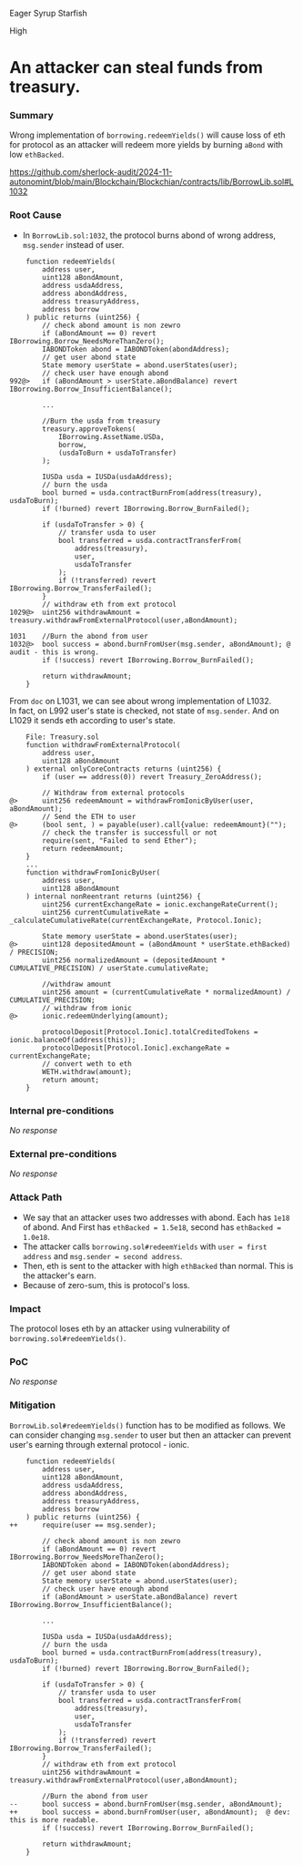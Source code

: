 Eager Syrup Starfish

High

# An attacker can steal funds from treasury.

### Summary

Wrong implementation of `borrowing.redeemYields()` will cause loss of eth for protocol as an attacker will redeem more yields by burning `aBond` with low `ethBacked`.

https://github.com/sherlock-audit/2024-11-autonomint/blob/main/Blockchain/Blockchian/contracts/lib/BorrowLib.sol#L1032

### Root Cause

- In `BorrowLib.sol:1032`, the protocol burns abond of wrong address, `msg.sender` instead of user.
```solidity
    function redeemYields(
        address user,
        uint128 aBondAmount,
        address usdaAddress,
        address abondAddress,
        address treasuryAddress,
        address borrow
    ) public returns (uint256) {
        // check abond amount is non zewro
        if (aBondAmount == 0) revert IBorrowing.Borrow_NeedsMoreThanZero();
        IABONDToken abond = IABONDToken(abondAddress);
        // get user abond state
        State memory userState = abond.userStates(user);
        // check user have enough abond
992@>   if (aBondAmount > userState.aBondBalance) revert IBorrowing.Borrow_InsufficientBalance();

        ...

        //Burn the usda from treasury
        treasury.approveTokens(
            IBorrowing.AssetName.USDa,
            borrow,
            (usdaToBurn + usdaToTransfer)
        );

        IUSDa usda = IUSDa(usdaAddress);
        // burn the usda
        bool burned = usda.contractBurnFrom(address(treasury), usdaToBurn);
        if (!burned) revert IBorrowing.Borrow_BurnFailed();

        if (usdaToTransfer > 0) {
            // transfer usda to user
            bool transferred = usda.contractTransferFrom(
                address(treasury),
                user,
                usdaToTransfer
            );
            if (!transferred) revert IBorrowing.Borrow_TransferFailed();
        }
        // withdraw eth from ext protocol
1029@>  uint256 withdrawAmount = treasury.withdrawFromExternalProtocol(user,aBondAmount);

1031    //Burn the abond from user
1032@>  bool success = abond.burnFromUser(msg.sender, aBondAmount); @ audit - this is wrong.
        if (!success) revert IBorrowing.Borrow_BurnFailed();

        return withdrawAmount;
    }
```
From `doc` on L1031, we can see about wrong implementation of L1032.   
In fact, on L992 user's state is checked, not state of `msg.sender`. And on L1029 it sends eth according to user's state.
```solidity
    File: Treasury.sol
    function withdrawFromExternalProtocol(
        address user,
        uint128 aBondAmount
    ) external onlyCoreContracts returns (uint256) {
        if (user == address(0)) revert Treasury_ZeroAddress();

        // Withdraw from external protocols
@>      uint256 redeemAmount = withdrawFromIonicByUser(user, aBondAmount);
        // Send the ETH to user
@>      (bool sent, ) = payable(user).call{value: redeemAmount}("");
        // check the transfer is successfull or not
        require(sent, "Failed to send Ether");
        return redeemAmount;
    }
    ...
    function withdrawFromIonicByUser(
        address user,
        uint128 aBondAmount
    ) internal nonReentrant returns (uint256) {
        uint256 currentExchangeRate = ionic.exchangeRateCurrent();
        uint256 currentCumulativeRate = _calculateCumulativeRate(currentExchangeRate, Protocol.Ionic);

        State memory userState = abond.userStates(user);
@>      uint128 depositedAmount = (aBondAmount * userState.ethBacked) / PRECISION;
        uint256 normalizedAmount = (depositedAmount * CUMULATIVE_PRECISION) / userState.cumulativeRate;

        //withdraw amount
        uint256 amount = (currentCumulativeRate * normalizedAmount) / CUMULATIVE_PRECISION;
        // withdraw from ionic
@>      ionic.redeemUnderlying(amount);

        protocolDeposit[Protocol.Ionic].totalCreditedTokens = ionic.balanceOf(address(this));
        protocolDeposit[Protocol.Ionic].exchangeRate = currentExchangeRate;
        // convert weth to eth
        WETH.withdraw(amount);
        return amount;
    }
```

### Internal pre-conditions

_No response_

### External pre-conditions

_No response_

### Attack Path

- We say that an attacker uses two addresses with abond. Each has `1e18` of abond. And First has `ethBacked = 1.5e18`, second has `ethBacked = 1.0e18`.
- The attacker calls `borrowing.sol#redeemYields` with `user = first address` and `msg.sender = second address`.
- Then, eth is sent to the attacker with high `ethBacked` than normal. This is the attacker's earn.
- Because of zero-sum, this is protocol's loss.


### Impact

The protocol loses eth by an attacker using vulnerability of `borrowing.sol#redeemYields()`.


### PoC

_No response_

### Mitigation

`BorrowLib.sol#redeemYields()` function has to be modified as follows. We can consider changing `msg.sender` to user but then an attacker can prevent user's earning through external protocol - ionic.
```solidity
    function redeemYields(
        address user,
        uint128 aBondAmount,
        address usdaAddress,
        address abondAddress,
        address treasuryAddress,
        address borrow
    ) public returns (uint256) {
++      require(user == msg.sender);

        // check abond amount is non zewro
        if (aBondAmount == 0) revert IBorrowing.Borrow_NeedsMoreThanZero();
        IABONDToken abond = IABONDToken(abondAddress);
        // get user abond state
        State memory userState = abond.userStates(user);
        // check user have enough abond
        if (aBondAmount > userState.aBondBalance) revert IBorrowing.Borrow_InsufficientBalance();

        ...

        IUSDa usda = IUSDa(usdaAddress);
        // burn the usda
        bool burned = usda.contractBurnFrom(address(treasury), usdaToBurn);
        if (!burned) revert IBorrowing.Borrow_BurnFailed();

        if (usdaToTransfer > 0) {
            // transfer usda to user
            bool transferred = usda.contractTransferFrom(
                address(treasury),
                user,
                usdaToTransfer
            );
            if (!transferred) revert IBorrowing.Borrow_TransferFailed();
        }
        // withdraw eth from ext protocol
        uint256 withdrawAmount = treasury.withdrawFromExternalProtocol(user,aBondAmount);

        //Burn the abond from user
--      bool success = abond.burnFromUser(msg.sender, aBondAmount);
++      bool success = abond.burnFromUser(user, aBondAmount);  @ dev: this is more readable.
        if (!success) revert IBorrowing.Borrow_BurnFailed();

        return withdrawAmount;
    }
```
